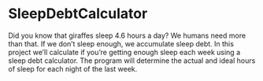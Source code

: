 # SleepDebtCalculator
Did you know that giraffes sleep 4.6 hours a day? We humans need more than that. If we don’t sleep enough, we accumulate sleep debt. In this project we’ll calculate if you’re getting enough sleep each week using a sleep debt calculator.  The program will determine the actual and ideal hours of sleep for each night of the last week.
